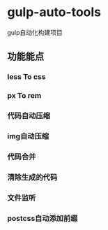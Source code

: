# gulp-auto-tools
gulp自动化构建项目

## 功能能点
### less To css
### px To rem
### 代码自动压缩
### img自动压缩
### 代码合并
### 清除生成的代码
### 文件监听
### postcss自动添加前缀